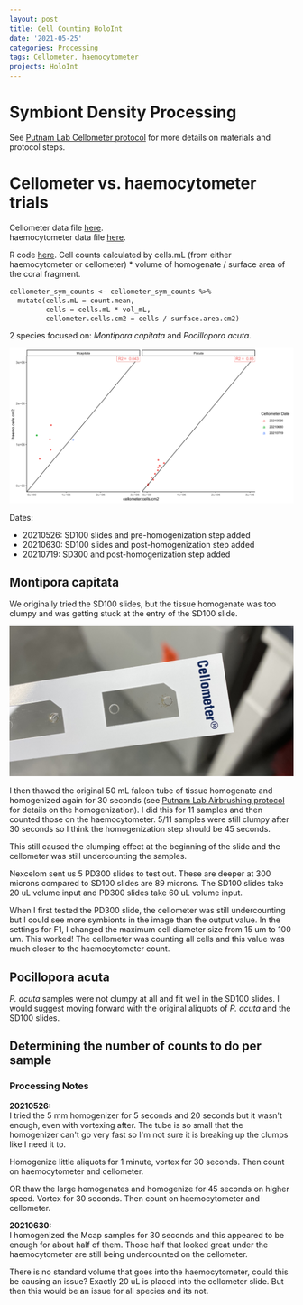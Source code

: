 ```yaml
---
layout: post
title: Cell Counting HoloInt
date: '2021-05-25'
categories: Processing
tags: Cellometer, haemocytometer
projects: HoloInt
---
```


# Symbiont Density Processing

See [Putnam Lab Cellometer protocol](https://github.com/emmastrand/EmmaStrand_Notebook/blob/master/_posts/2021-05-26-Cellometer-Protocol.md) for more details on materials and protocol steps.

# Cellometer vs. haemocytometer trials

Cellometer data file [here](https://github.com/hputnam/Acclim_Dynamics/blob/master/Physiology_variables/cell-counts-cellometer.csv).  
haemocytometer data file [here](https://github.com/hputnam/Acclim_Dynamics/blob/master/Physiology_variables/cell-counts-haemo.csv).  

R code [here](https://github.com/hputnam/Acclim_Dynamics/blob/master/Scripts/Cell-Counts.Rmd). Cell counts calculated by cells.mL (from either haemocytometer or cellometer) * volume of homogenate / surface area of the coral fragment.

```
cellometer_sym_counts <- cellometer_sym_counts %>%
  mutate(cells.mL = count.mean,
         cells = cells.mL * vol_mL,
         cellometer.cells.cm2 = cells / surface.area.cm2)
```

2 species focused on: *Montipora capitata* and *Pocillopora acuta*.

![cell](https://github.com/hputnam/Acclim_Dynamics/blob/master/Output/Cellometer-testing.png?raw=true)

Dates:  
- 20210526: SD100 slides and pre-homogenization step added  
- 20210630: SD100 slides and post-homogenization step added  
- 20210719: SD300 and post-homogenization step added

## Montipora capitata

We originally tried the SD100 slides, but the tissue homogenate was too clumpy and was getting stuck at the entry of the SD100 slide.

![clump](https://github.com/emmastrand/EmmaStrand_Notebook/blob/master/images/cellometer/mcap-clump.jpg?raw=true)

I then thawed the original 50 mL falcon tube of tissue homogenate and homogenized again for 30 seconds (see [Putnam Lab Airbrushing protocol](https://github.com/emmastrand/EmmaStrand_Notebook/blob/master/_posts/2019-10-22-Airbrushing-Protocol.md) for details on the homogenization). I did this for 11 samples and then counted those on the haemocytometer. 5/11 samples were still clumpy after 30 seconds so I think the homogenization step should be 45 seconds.

This still caused the clumping effect at the beginning of the slide and the cellometer was still undercounting the samples.

Nexcelom sent us 5 PD300 slides to test out. These are deeper at 300 microns compared to SD100 slides are 89 microns. The SD100 slides take 20 uL volume input and PD300 slides take 60 uL volume input.

When I first tested the PD300 slide, the cellometer was still undercounting but I could see more symbionts in the image than the output value. In the settings for F1, I changed the maximum cell diameter size from 15 um to 100 um. This worked! The cellometer was counting all cells and this value was much closer to the haemocytometer count.


## Pocillopora acuta

*P. acuta* samples were not clumpy at all and fit well in the SD100 slides. I would suggest moving forward with the original aliquots of *P. acuta* and the SD100 slides.

## Determining the number of counts to do per sample



### Processing Notes

**20210526:**    
I tried the 5 mm homogenizer for 5 seconds and 20 seconds but it wasn't enough, even with vortexing after. The tube is so small that the homogenizer can't go very fast so I'm not sure it is breaking up the clumps like I need it to.

Homogenize little aliquots for 1 minute, vortex for 30 seconds. Then count on haemocytometer and cellometer.

OR thaw the large homogenates and homogenize for 45 seconds on higher speed. Vortex for 30 seconds. Then count on haemocytometer and cellometer.

**20210630:**      
I homogenized the Mcap samples for 30 seconds and this appeared to be enough for about half of them. Those half that looked great under the haemocytometer are still being undercounted on the cellometer.

There is no standard volume that goes into the haemocytometer, could this be causing an issue? Exactly 20 uL is placed into the cellometer slide. But then this would be an issue for all species and its not.
